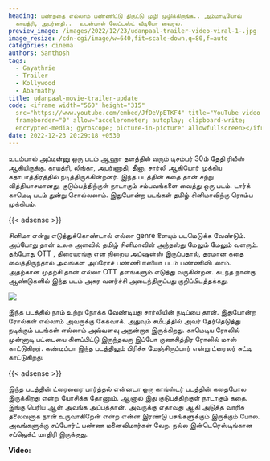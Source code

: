 ```yaml
---
heading: பண்றதை எல்லாம் பண்ணிட்டு திருட்டு முழி முழிக்கிறாங்க.. அம்மாடியோவ்
  காயத்ரி, அபர்னதி..  உடன்பால் லேட்டஸ்ட் வீடியோ வைரல்.
preview_image: /images/2022/12/23/udanpaal-trailer-video-viral-1-.jpg
image_resize: /cdn-cgi/image/w=640,fit=scale-down,q=80,f=auto
categories: cinema
authors: Santhosh
tags:
  - Gayathrie
  - Trailer
  - Kollywood
  - Abarnathy
title: udanpaal-movie-trailer-update
code: <iframe width="560" height="315"
  src="https://www.youtube.com/embed/JfDeVpETKF4" title="YouTube video player"
  frameborder="0" allow="accelerometer; autoplay; clipboard-write;
  encrypted-media; gyroscope; picture-in-picture" allowfullscreen></iframe>
date: 2022-12-23 20:29:18 +0530
---
```

உடம்பால் அப்டின்னு ஒரு படம் ஆஹா தளத்தில் வரும் டிசம்பர் 30ம் தேதி ரிலீஸ் ஆகியிருக்கு. காயத்ரி, லிங்கா, அபர்ணாதி, தீனா, சார்லி ஆகியோர் முக்கிய கதாபாத்திரத்தில் நடித்திருக்கின்றனர். இந்த படத்தின் கதை தான் சற்று வித்தியாசமானது, குடும்பத்திற்குள் நாடாகும் சம்பவங்களை வைத்து ஒரு படம். டார்க் காமெடி படம் துன்று சொல்லலாம். இதுபோன்ற படங்கள் தமிழ் சினிமாவிற்கு ரொம்ப முக்கியம். 

{{< adsense >}}

சினிமா என்று எடுத்துக்கொண்டால் எல்லா genre ளையும் படமெடுக்க வேண்டும். அப்போது தான் உலக அளவில் தமிழ் சினிமாவின் அந்தஸ்து மேலும் மேலும் வளரும். தற்போது OTT , திரையரங்கு என நிறைய அப்ஷன்ஸ் இருப்பதால், தரமான கதை வைத்திருந்தால் அவங்கள அப்ரோச் பண்ணி ஈஸியா படம் பண்ணிவிடலாம். அதற்கான முதற்சி தான் எல்லா OTT தளங்களும் எடுத்து வருகின்றன. கடந்த நான்கு ஆண்டுகளில் இந்த படம் அசுர வளர்ச்சி அடைந்திருப்பது குறிப்பிடத்தக்கது. 

![](/images/2022/12/23/udanpaal-trailer-video-viral-2-.jpg)

இந்த படத்தில் நாம் உற்று நோக்க வேண்டியது சார்லியின் நடிப்பை தான். இதுபோன்ற ரோல்கள் எல்லாம் அவருக்கு கேக்வாக். அதுவும் சமீபத்தில் அவர் தேர்தெடுத்து நடிக்கும் படங்கள் எல்லாம் அவ்வளவு அநன்றாக இருக்கிறது. காமெடிய ரோலில் முன்னாடி பட்டையை கிளப்பிட்டு இருந்தவரு இப்போ குணசித்திர ரோலில் மாஸ் காட்டுகிறார். கண்டிப்பா இந்த படத்திலும் பிரிச்சு மேஞ்சிருப்பார் என்று ட்ரைலர் சுட்டி காட்டுகிறது.

{{< adsense >}}

இந்த படத்தின் ட்ரைலரை பார்த்தல் என்னடா ஒரு காங்ஸ்டர் படத்தின் கதைபோல இருக்கிறது என்று யோசிக்க தோணும். ஆனால் இது குடுபத்திற்குள் நாடாகும் கதை. இங்கு பெரிய ஆள் அவங்க அப்பத்தான். அவருக்கு எதாவது ஆகி அடுத்த வாரிசு தலைவனாக நான் உருவாகிறேன் என்ற என்ன இரண்டு பசங்களுக்கும் இருக்கும் போல. அவங்களுக்கு சப்போர்ட் பண்ண மனைவிமார்கள் வேற. நல்ல இன்டெரெஸ்டிங்கான சப்ஜெக்ட் மாதிரி இருக்குது. 



**V﻿ideo:**